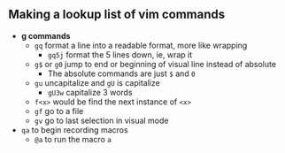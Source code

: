 ## Making a lookup list of vim commands
- **g commands**
  - `gq` format a line into a readable format, more like wrapping
    - `gq5j` format the 5 lines down, ie, wrap it
  - `g$` or `g0` jump to end or beginning of visual line instead of absolute
    - The absolute commands are just `$` and `0`
  - `gu` uncapitalize and `gU` is capitalize
    - `gU3w` capitalize 3 words
  - `f<x>` would be find the next instance of `<x>`
  - `gf` go to a file
  - `gv` go to last selection in visual mode
- `qa` to begin recording macros
  - `@a` to run the macro `a`